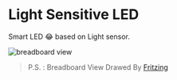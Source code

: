 # Light Sensitive LED

Smart LED :joy: based on Light sensor.

![breadboard view](https://raw.githubusercontent.com/1995parham/Learning/master/Arduino/Light_Sensitive_LED/Light%20Sensitive%20LED_bb.jpg)
> P.S. : Breadboard View Drawed By [Fritzing](http://fritzing.org "Official Site")
